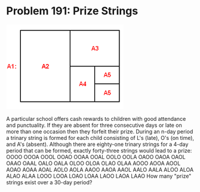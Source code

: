 # Problem 191: Prize Strings

![problem](problem.gif)

A particular school offers cash rewards to children with good attendance
and punctuality. If they are absent for three consecutive days or late
on more than one occasion then they forfeit their prize. During an n-day
period a trinary string is formed for each child consisting of L's
(late), O's (on time), and A's (absent). Although there are eighty-one
trinary strings for a 4-day period that can be formed, exactly
forty-three strings would lead to a prize: OOOO OOOA OOOL OOAO OOAA OOAL
OOLO OOLA OAOO OAOA OAOL OAAO OAAL OALO OALA OLOO OLOA OLAO OLAA AOOO
AOOA AOOL AOAO AOAA AOAL AOLO AOLA AAOO AAOA AAOL AALO AALA ALOO ALOA
ALAO ALAA LOOO LOOA LOAO LOAA LAOO LAOA LAAO How many "prize" strings
exist over a 30-day period?